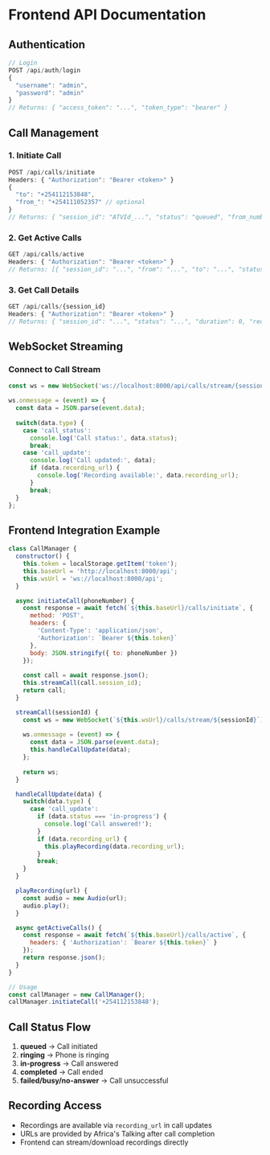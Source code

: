 # Frontend API Documentation

## Authentication
```javascript
// Login
POST /api/auth/login
{
  "username": "admin",
  "password": "admin"
}
// Returns: { "access_token": "...", "token_type": "bearer" }
```

## Call Management

### 1. Initiate Call
```javascript
POST /api/calls/initiate
Headers: { "Authorization": "Bearer <token>" }
{
  "to": "+254112153848",
  "from_": "+254111052357" // optional
}
// Returns: { "session_id": "ATVId_...", "status": "queued", "from_number": "...", "to_number": "..." }
```

### 2. Get Active Calls
```javascript
GET /api/calls/active
Headers: { "Authorization": "Bearer <token>" }
// Returns: [{ "session_id": "...", "from": "...", "to": "...", "status": "...", "duration": 0, "recording_url": null }]
```

### 3. Get Call Details
```javascript
GET /api/calls/{session_id}
Headers: { "Authorization": "Bearer <token>" }
// Returns: { "session_id": "...", "status": "...", "duration": 0, "recording_url": "...", "started_at": "...", "answered_at": "...", "ended_at": "..." }
```

## WebSocket Streaming

### Connect to Call Stream
```javascript
const ws = new WebSocket('ws://localhost:8000/api/calls/stream/{session_id}');

ws.onmessage = (event) => {
  const data = JSON.parse(event.data);
  
  switch(data.type) {
    case 'call_status':
      console.log('Call status:', data.status);
      break;
    case 'call_update':
      console.log('Call updated:', data);
      if (data.recording_url) {
        console.log('Recording available:', data.recording_url);
      }
      break;
  }
};
```

## Frontend Integration Example

```javascript
class CallManager {
  constructor() {
    this.token = localStorage.getItem('token');
    this.baseUrl = 'http://localhost:8000/api';
    this.wsUrl = 'ws://localhost:8000/api';
  }

  async initiateCall(phoneNumber) {
    const response = await fetch(`${this.baseUrl}/calls/initiate`, {
      method: 'POST',
      headers: {
        'Content-Type': 'application/json',
        'Authorization': `Bearer ${this.token}`
      },
      body: JSON.stringify({ to: phoneNumber })
    });
    
    const call = await response.json();
    this.streamCall(call.session_id);
    return call;
  }

  streamCall(sessionId) {
    const ws = new WebSocket(`${this.wsUrl}/calls/stream/${sessionId}`);
    
    ws.onmessage = (event) => {
      const data = JSON.parse(event.data);
      this.handleCallUpdate(data);
    };
    
    return ws;
  }

  handleCallUpdate(data) {
    switch(data.type) {
      case 'call_update':
        if (data.status === 'in-progress') {
          console.log('Call answered!');
        }
        if (data.recording_url) {
          this.playRecording(data.recording_url);
        }
        break;
    }
  }

  playRecording(url) {
    const audio = new Audio(url);
    audio.play();
  }

  async getActiveCalls() {
    const response = await fetch(`${this.baseUrl}/calls/active`, {
      headers: { 'Authorization': `Bearer ${this.token}` }
    });
    return response.json();
  }
}

// Usage
const callManager = new CallManager();
callManager.initiateCall('+254112153848');
```

## Call Status Flow
1. **queued** → Call initiated
2. **ringing** → Phone is ringing
3. **in-progress** → Call answered
4. **completed** → Call ended
5. **failed/busy/no-answer** → Call unsuccessful

## Recording Access
- Recordings are available via `recording_url` in call updates
- URLs are provided by Africa's Talking after call completion
- Frontend can stream/download recordings directly
